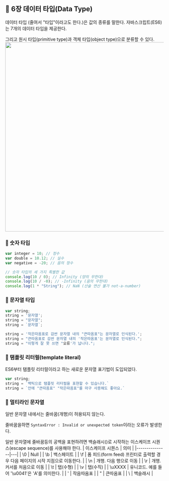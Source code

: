 
## 🎀 6장 데이터 타입(Data Type)

데이터 타입 (줄여서 "타입"이라고도 한다.)은 값의 종류를 말한다. 자바스크립트(ES6)는 7개의 데이터 타입을 제공한다.

그리고 원시 타입(primitive type)과 객체 타입(object type)으로 분류할 수 있다.
<img src="https://github.com/mingzzi96/js-deep-dive-study/assets/134386378/2c2bd577-e7ef-46ce-936e-97a608841b79" width="600px" />

### 📌 숫자 타입
```js
var integer = 10; // 정수
var double = 10.12; // 실수
var negative = -20; // 음의 정수

// 숫자 타입의 세 가지 특별한 값
console.log(10 / 0); // Infinity (양의 무한대)
console.log(10 / -0); // -Infinity (음의 무한대)
console.log(1 * "String"); // NaN (산술 연산 불가 not-a-number)
```

### 📌 문자열 타입
```js
var string;
string = '문자열';
string = "문자열";
string = `문자열`;

string = '작은따옴표로 감싼 문자열 내의 "큰따옴표"는 문자열로 인식된다.';
string = "큰따옴표로 감싼 문자열 내의 '작은따옴표'는 문자열로 인식된다.";
string = "이렇게 잘 못 쓰면 "오류'가 납니다.";
```
### 📌 탬플릿 리터럴(template literal)
ES6부터 탬플릿 리터럴이라고 하는 새로운 문자열 표기법이 도입되었다.

```js
var string;
string = `백틱으로 탬플릿 리터럴을 표현할 수 있습니다.`
string = `안에 "큰따옴표" "작은따옴표"를 마구 사용해도 좋아요.`
```

### 📌 멀티라인 문자열
일반 문자열 내에서는 줄바꿈(개행)이 허용되지 않는다.

줄바꿈을하면 `SyntaxError : Invalid or unexpected token`이라는 오류가 발생한다.

일반 문자열에 줄바꿈등의 공백을 표현하려면 백슬래시(\)로 시작하는 이스케이프 시퀀스(escape sequence)를 사용해야 한다.
| 이스케이프 시퀀스  |  의미 |
|---------------|---|
| \0  | Null  |
| \b  | 백스페이트 |
| \f | 폼 피드(form feed) 프린터로 출력할 경우 다음 페이지의 시작 지점으로 이동한다.  |
| \n  | 개행. 다음 행으로 이동  |
| \r  | 개행. 커서를 처음으로 이동  |
| \t  | 탭(수형)  |
| \v  | 탭(수직)  |
| \uXXXX  | 유니코드. 예를 들어 '\u0041'은 'A'를 의미한다.  |
| \'  | 작음따옴표  |
| \"  | 큰따옴표  |
| \\  | 백슬래시  |
